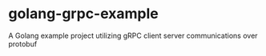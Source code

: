 # golang-grpc-example
A Golang example project utilizing gRPC client server communications over protobuf
